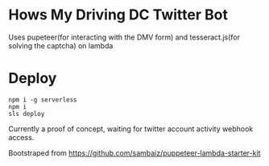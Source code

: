 # Hows My Driving DC Twitter Bot

Uses pupeteer(for interacting with the DMV form) and tesseract.js(for solving the captcha) on lambda

# Deploy
```
npm i -g serverless
npm i
sls deploy
```

Currently a proof of concept, waiting for twitter account activity webhook access.

Bootstraped from https://github.com/sambaiz/puppeteer-lambda-starter-kit
